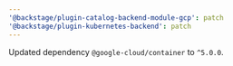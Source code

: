 ```yaml
---
'@backstage/plugin-catalog-backend-module-gcp': patch
'@backstage/plugin-kubernetes-backend': patch
---
```


Updated dependency `@google-cloud/container` to `^5.0.0`.
